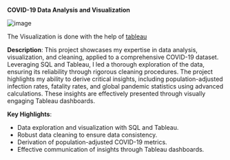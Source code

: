 **COVID-19 Data Analysis and Visualization**

![image](https://github.com/bharawdwajrahul/DataAnalyticsProjects/assets/76405542/70365cb7-f2c6-4cbb-8ac9-eea153467cc8)


The Visualization is done with the help of [tableau]([https://github.com/bharawdwajrahul/DataAnalyticsProjects/blob/main/Covid_DataSet_SQLQuery1.sql](https://public.tableau.com/app/profile/rahul3402/viz/CovidDashboard_16369137740160/Dashboard1))

**Description**:
This project showcases my expertise in data analysis, visualization, and cleaning, applied to a comprehensive COVID-19 dataset. Leveraging SQL and Tableau, I led a thorough exploration of the data, ensuring its reliability through rigorous cleaning procedures. The project highlights my ability to derive critical insights, including population-adjusted infection rates, fatality rates, and global pandemic statistics using advanced calculations. These insights are effectively presented through visually engaging Tableau dashboards.

**Key Highlights**:
- Data exploration and visualization with SQL and Tableau.
- Robust data cleaning to ensure data consistency.
- Derivation of population-adjusted COVID-19 metrics.
- Effective communication of insights through Tableau dashboards.

